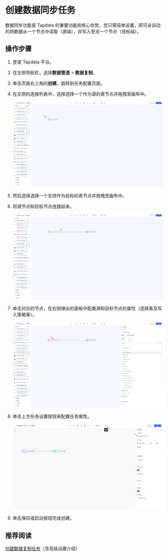 # 创建数据同步任务

数据同步功能是 Tapdata 的重要功能和核心优势，您只需简单设置，即可全自动的将数据从一个节点中读取（源端），并写入至另一个节点（目标端）。

## 操作步骤

1. 登录 Tapdata 平台。

2. 在左侧导航栏，选择**数据管道** > **数据复制**。

3. 单击页面右上角的**创建**，跳转到任务配置页面。

4. 在左侧的连接列表中，选择选择一个作为源的表节点并拖拽至画布中。

   ![](../images/create_task_1.png)

5. 然后选择选择一个支持作为目标的表节点并拖拽至画布中。

6. 将源节点和目标节点连接起来。

   ![](../images/create_task_2.png)

7. 单击对应的节点，在右侧弹出的面板中配置源和目标节点的属性（选择表及写入策略等）。

   ![](../images/create_task_3.png)

8. 单击上方任务设置按钮来配置任务属性。

   ![](../images/create_task_4.png)

9. 单击保存或启动按钮完成创建。



## 推荐阅读

[创建数据复制任务](../user-guide/data-pipeline/copy-data/create-task.md)（含高级设置介绍）